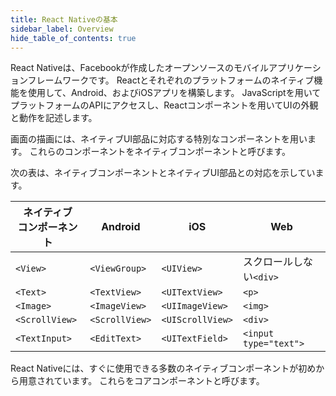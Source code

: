 ```yaml
---
title: React Nativeの基本
sidebar_label: Overview
hide_table_of_contents: true
---
```


React Nativeは、Facebookが作成したオープンソースのモバイルアプリケーションフレームワークです。
Reactとそれぞれのプラットフォームのネイティブ機能を使用して、Android、およびiOSアプリを構築します。
JavaScriptを用いてプラットフォームのAPIにアクセスし、Reactコンポーネントを用いてUIの外観と動作を記述します。

画面の描画には、ネイティブUI部品に対応する特別なコンポーネントを用います。
これらのコンポーネントをネイティブコンポーネントと呼びます。

次の表は、ネイティブコンポーネントとネイティブUI部品との対応を示しています。

|ネイティブ<br/>コンポーネント|Android|iOS|Web|
|---------------------------|------------|--------|----------|
|`<View>`|`<ViewGroup>`|`<UIView>`|スクロールしない`<div>`|
|`<Text>`|`<TextView>`|`<UITextView>`|`<p>`|
|`<Image>`|`<ImageView>`|`<UIImageView>`|`<img>`|
|`<ScrollView>`|`<ScrollView>`|`<UIScrollView>`|`<div>`|
|`<TextInput>`|`<EditText>`|`<UITextField>`|`<input type="text">`|

React Nativeには、すぐに使用できる多数のネイティブコンポーネントが初めから用意されています。
これらをコアコンポーネントと呼びます。
